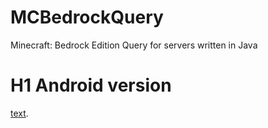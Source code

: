 # MCBedrockQuery
 Minecraft: Bedrock Edition Query for servers written in Java

# H1 Android version
[text](https://www.google.com "Go to the android version of this project").
